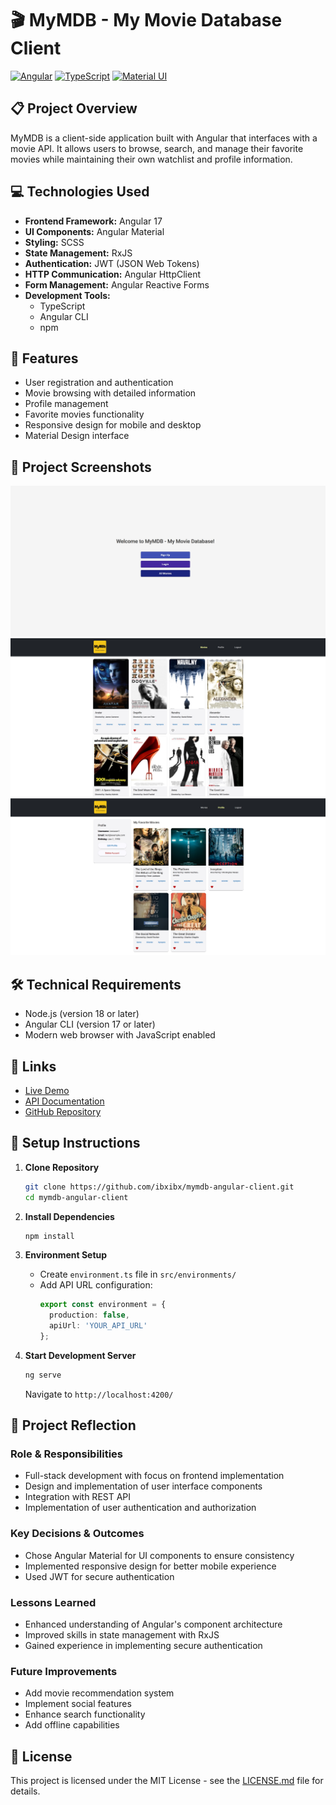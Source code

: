 # 🎬 MyMDB - My Movie Database Client

[![Angular](https://img.shields.io/badge/Angular-DD0031?style=for-the-badge&logo=angular&logoColor=white)](https://angular.io/)
[![TypeScript](https://img.shields.io/badge/TypeScript-007ACC?style=for-the-badge&logo=typescript&logoColor=white)](https://www.typescriptlang.org/)
[![Material UI](https://img.shields.io/badge/Material_UI-0081CB?style=for-the-badge&logo=material-ui&logoColor=white)](https://material.angular.io/)

## 📋 Project Overview
MyMDB is a client-side application built with Angular that interfaces with a movie API. It allows users to browse, search, and manage their favorite movies while maintaining their own watchlist and profile information.

## 💻 Technologies Used
- **Frontend Framework:** Angular 17
- **UI Components:** Angular Material
- **Styling:** SCSS
- **State Management:** RxJS
- **Authentication:** JWT (JSON Web Tokens)
- **HTTP Communication:** Angular HttpClient
- **Form Management:** Angular Reactive Forms
- **Development Tools:**
  - TypeScript
  - Angular CLI
  - npm

## 🌟 Features
- User registration and authentication
- Movie browsing with detailed information
- Profile management
- Favorite movies functionality
- Responsive design for mobile and desktop
- Material Design interface

## 📸 Project Screenshots
![Welcome Page](src/assets/welcome.jpg)
![Movies Overview](src/assets/movies.jpg)
![User Profile](src/assets/user_profile.jpg)

## 🛠️ Technical Requirements
- Node.js (version 18 or later)
- Angular CLI (version 17 or later)
- Modern web browser with JavaScript enabled

## 🔗 Links
- [Live Demo](https://ibxibx.github.io/mymdb-angular-client/)
- [API Documentation](https://mymdb-api.herokuapp.com/documentation)
- [GitHub Repository](https://github.com/ibxibx/mymdb-angular-client)

## 🚀 Setup Instructions
1. **Clone Repository**
   ```bash
   git clone https://github.com/ibxibx/mymdb-angular-client.git
   cd mymdb-angular-client
   ```

2. **Install Dependencies**
   ```bash
   npm install
   ```

3. **Environment Setup**
   - Create `environment.ts` file in `src/environments/`
   - Add API URL configuration:
     ```typescript
     export const environment = {
       production: false,
       apiUrl: 'YOUR_API_URL'
     };
     ```

4. **Start Development Server**
   ```bash
   ng serve
   ```
   Navigate to `http://localhost:4200/`

## 💭 Project Reflection
### Role & Responsibilities
- Full-stack development with focus on frontend implementation
- Design and implementation of user interface components
- Integration with REST API
- Implementation of user authentication and authorization

### Key Decisions & Outcomes
- Chose Angular Material for UI components to ensure consistency
- Implemented responsive design for better mobile experience
- Used JWT for secure authentication

### Lessons Learned
- Enhanced understanding of Angular's component architecture
- Improved skills in state management with RxJS
- Gained experience in implementing secure authentication

### Future Improvements
- Add movie recommendation system
- Implement social features
- Enhance search functionality
- Add offline capabilities

## 📜 License
This project is licensed under the MIT License - see the [LICENSE.md](LICENSE.md) file for details.
